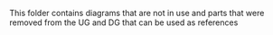 This folder contains diagrams that are not in use and parts that were removed from the UG and DG that can be used as references
